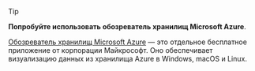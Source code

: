 > [!TIP]
> 
> **Попробуйте использовать обозреватель хранилищ Microsoft Azure**.
> 
> [Обозреватель хранилищ Microsoft Azure](../articles/vs-azure-tools-storage-manage-with-storage-explorer.md) — это отдельное бесплатное приложение от корпорации Майкрософт. Оно обеспечивает визуализацию данных из хранилища Azure в Windows, macOS и Linux.
> 
> 

